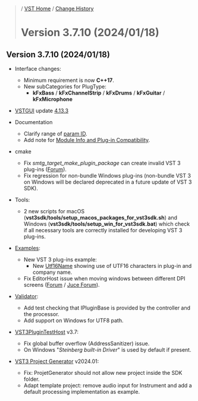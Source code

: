 >/ [VST Home](../) / [Change History](./Index.md)
>
># Version 3.7.10 (2024/01/18)

## Version 3.7.10 (2024/01/18)

- Interface changes:
  - Minimum requirement is now **C++17**.
  - New subCategories for PlugType:
    - **kFxBass** / **kFxChannelStrip** / **kFxDrums** / **kFxGuitar** / **kFxMicrophone**

- [VSTGUI](../What+is+the+VST+3+SDK/VSTGUI.md) update [4.13.3](https://github.com/steinbergmedia/vstgui/releases/tag/vstgui4_13_3)

- Documentation
  - Clarify range of [param ID](../Technical+Documentation/Parameters+Automation/Index.md#parameters).
  - Add note for [Module Info and Plug-in Compatibility](../Technical+Documentation/Change+History/3.7.5/ModuleInfo.md#iplugincompatibility).

- cmake
  - Fix *smtg_target_make_plugin_package* can create invalid VST 3 plug-ins ([Forum](https://forums.steinberg.net/t/weird-cmake-error/862347)).
  - Fix regression for non-bundle Windows plug-ins (non-bundle VST 3 on Windows will be declared deprecated in a future update of VST 3 SDK).

- Tools:
  - 2 new scripts for macOS (**vst3sdk/tools/setup_macos_packages_for_vst3sdk.sh**) and Windows (**vst3sdk/tools/setup_win_for_vst3sdk.bat**) which check if all necessary tools are correctly installed for developing VST 3 plug-ins.

- [Examples](../What+is+the+VST+3+SDK/Plug-in+Examples.md):
  - New VST 3 plug-ins example:
    - New [Utf16Name](../What+is+the+VST+3+SDK/Plug-in+Examples.md#utf16name) showing use of UTF16 characters in plug-in and company name.
  - Fix EditorHost issue when moving windows between different DPI screens ([Forum](https://forums.steinberg.net/t/vst3-sdk-editorhost-displays-only-25-of-juce-gui-on-4k-monitor/873310/2) / [Juce Forum](https://forum.juce.com/t/steinberg-editorhost-on-4k-monitor-is-not-good/58366/7)).

- [Validator](../What+is+the+VST+3+SDK/Index.md#validator-command-line):
  - Add test checking that IPluginBase is provided by the controller and the processor.
  - Add support on Windows for UTF8 path.

- [VST3PluginTestHost](../What+is+the+VST+3+SDK/Plug-in+Test+Host.md) v3.7:
  - Fix global buffer overflow (AddressSanitizer) issue.
  - On Windows "*Steinberg built-in Driver*" is used by default if present.

- [VST3 Project Generator](../What+is+the+VST+3+SDK/Project+Generator.md) v2024.01:
  - Fix: ProjetGenerator should not allow new project inside the SDK folder.
  - Adapt template project: remove audio input for Instrument and add a default processing implementation as example.
  